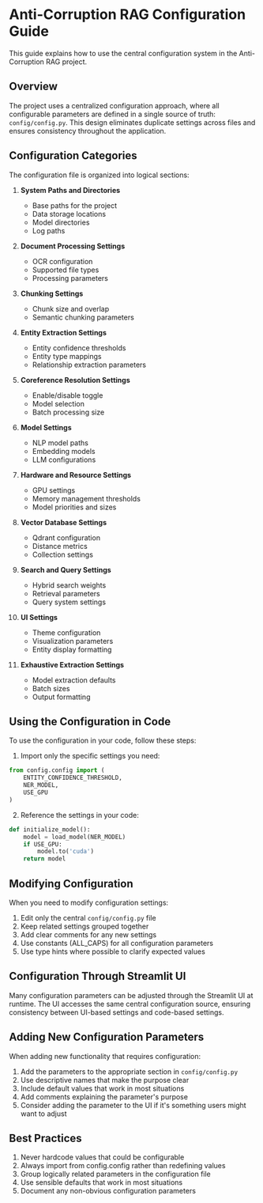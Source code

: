 # Anti-Corruption RAG Configuration Guide

This guide explains how to use the central configuration system in the Anti-Corruption RAG project.

## Overview

The project uses a centralized configuration approach, where all configurable parameters are defined in a single source of truth: `config/config.py`. This design eliminates duplicate settings across files and ensures consistency throughout the application.

## Configuration Categories

The configuration file is organized into logical sections:

1. **System Paths and Directories**
   - Base paths for the project
   - Data storage locations
   - Model directories
   - Log paths

2. **Document Processing Settings**
   - OCR configuration
   - Supported file types
   - Processing parameters

3. **Chunking Settings**
   - Chunk size and overlap
   - Semantic chunking parameters

4. **Entity Extraction Settings**
   - Entity confidence thresholds
   - Entity type mappings
   - Relationship extraction parameters

5. **Coreference Resolution Settings**
   - Enable/disable toggle
   - Model selection
   - Batch processing size

6. **Model Settings**
   - NLP model paths
   - Embedding models
   - LLM configurations

7. **Hardware and Resource Settings**
   - GPU settings
   - Memory management thresholds
   - Model priorities and sizes

8. **Vector Database Settings**
   - Qdrant configuration
   - Distance metrics
   - Collection settings

9. **Search and Query Settings**
   - Hybrid search weights
   - Retrieval parameters
   - Query system settings

10. **UI Settings**
    - Theme configuration
    - Visualization parameters
    - Entity display formatting

11. **Exhaustive Extraction Settings**
    - Model extraction defaults
    - Batch sizes
    - Output formatting

## Using the Configuration in Code

To use the configuration in your code, follow these steps:

1. Import only the specific settings you need:

```python
from config.config import (
    ENTITY_CONFIDENCE_THRESHOLD,
    NER_MODEL,
    USE_GPU
)
```

2. Reference the settings in your code:

```python
def initialize_model():
    model = load_model(NER_MODEL)
    if USE_GPU:
        model.to('cuda')
    return model
```

## Modifying Configuration

When you need to modify configuration settings:

1. Edit only the central `config/config.py` file
2. Keep related settings grouped together
3. Add clear comments for any new settings
4. Use constants (ALL_CAPS) for all configuration parameters
5. Use type hints where possible to clarify expected values

## Configuration Through Streamlit UI

Many configuration parameters can be adjusted through the Streamlit UI at runtime. The UI accesses the same central configuration source, ensuring consistency between UI-based settings and code-based settings.

## Adding New Configuration Parameters

When adding new functionality that requires configuration:

1. Add the parameters to the appropriate section in `config/config.py`
2. Use descriptive names that make the purpose clear
3. Include default values that work in most situations
4. Add comments explaining the parameter's purpose
5. Consider adding the parameter to the UI if it's something users might want to adjust

## Best Practices

1. Never hardcode values that could be configurable
2. Always import from config.config rather than redefining values
3. Group logically related parameters in the configuration file
4. Use sensible defaults that work in most situations
5. Document any non-obvious configuration parameters
